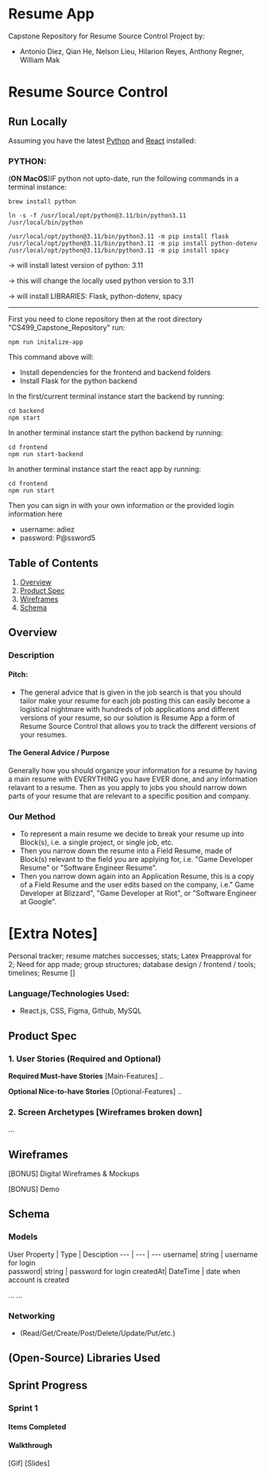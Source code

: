 # Resume App
Capstone Repository for Resume Source Control Project by: 
* Antonio Diez, Qian He, Nelson Lieu, Hilarion Reyes, Anthony Regner, William Mak

Resume Source Control 
===
## Run Locally
Assuming you have the latest [Python](https://www.python.org/downloads/) and [React](https://react.dev/learn/installation) installed:

### PYTHON:
(**ON MacOS**)IF python not upto-date, run the following commands in a terminal instance:
```
brew install python

ln -s -f /usr/local/opt/python@3.11/bin/python3.11 /usr/local/bin/python

/usr/local/opt/python@3.11/bin/python3.11 -m pip install flask
/usr/local/opt/python@3.11/bin/python3.11 -m pip install python-dotenv
/usr/local/opt/python@3.11/bin/python3.11 -m pip install spacy
```
-> will install latest version of python: 3.11

-> this will change the locally used python version to 3.11

-> will install LIBRARIES: Flask, python-dotenv, spacy

---
First you need to clone repository then at the root directory "CS499_Capstone_Repository" run:
```
npm run initalize-app
```
This command above will:
- Install dependencies for the frontend and backend folders
- Install Flask for the python backend

In the first/current terminal instance start the backend by running:
```
cd backend
npm start
```
In another terminal instance start the python backend by running:
```
cd frontend
npm run start-backend
```
In another terminal instance start the react app by running:
```
cd frontend
npm run start
```
Then you can sign in with your own information or the provided login information here
- username: adiez
- password: P@ssword5

## Table of Contents
1. [Overview](#Overview)
2. [Product Spec](#Product-Spec)
3. [Wireframes](#Wireframes)
4. [Schema](#Schema)

## Overview
### Description
#### Pitch:
- The general advice that is given in the job search is that you should tailor make your resume for each job posting this can easily become a logistical nightmare with hundreds of job applications and different versions of your resume, so our solution is Resume App a form of Resume Source Control that allows you to track the different versions of your resumes.

#### The General Advice / Purpose
Generally how you should organize your information for a resume by having a main resume with EVERYTHING you have EVER done, and any information relavant to a resume. Then as you apply to jobs you should narrow down parts of your resume that are relevant to a specific position and company.
### Our Method
- To represent a main resume we decide to break your resume up into Block(s), i.e. a single project, or single job, etc.
- Then you narrow down the resume into a Field Resume, made of Block(s) relevant to the field you are applying for, i.e. "Game Developer Resume" or "Software Engineer Resume".
- Then you narrow down again into an Application Resume, this is a copy of a Field Resume and the user edits based on the company, i.e." Game Developer at Blizzard", "Game Developer at Riot", or "Software Engineer at Google".

[Extra Notes]
======
Personal tracker; resume matches successes; stats;
Latex
Preapproval for 2;
Need for app made; group structures; database design / frontend / tools; timelines;
Resume []

### Language/Technologies Used:
* React.js, CSS, Figma, Github, MySQL

## Product Spec
### 1. User Stories (Required and Optional)

**Required Must-have Stories** [Main-Features]
..

**Optional Nice-to-have Stories** [Optional-Features]
..

### 2. Screen Archetypes [Wireframes broken down]

...

## Wireframes

[BONUS] Digital Wireframes & Mockups

[BONUS] Demo

## Schema
### Models

User
Property | Type | Desciption 
--- | --- | --- 
username| string | username for login  
password| string | password for login
createdAt| DateTime | date when account is created

...
...

### Networking 
- (Read/Get/Create/Post/Delete/Update/Put/etc.)

## (Open-Source) Libraries Used

## Sprint Progress
### Sprint 1
#### Items Completed

#### Walkthrough 
[Gif] [Slides]
